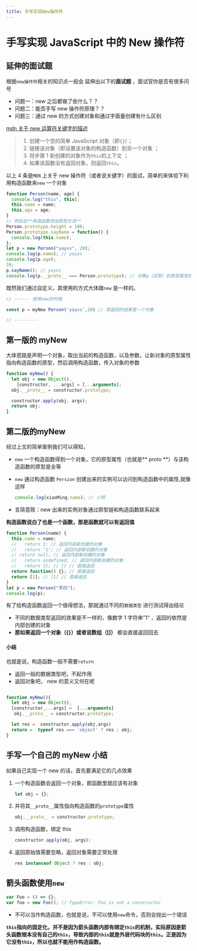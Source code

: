 ```yaml
---
title: 手写实现New操作符
---
```


# 手写实现 JavaScript 中的 New 操作符

## 延伸的面试题

根据`new操作符`相关的知识点一般会 延伸出以下的**面试题** ，面试官你是否有很多问号

- 问题一：new 之后都做了些什么？？
- 问题二：能否手写 new 操作符原理？？
- 问题三：通过 new 的方式创建对象和通过字面量创建有什么区别

[mdn 关于 new 运算符关键字的描述](https://developer.mozilla.org/zh-CN/docs/Web/JavaScript/Reference/Operators/new)

> 1.  创建一个空的简单 JavaScript 对象（即`{}`）；
> 2.  链接该对象（即设置该对象的构造函数）到另一个对象 ；
> 3.  将步骤 1 新创建的对象作为`this`的上下文 ；
> 4.  如果该函数没有返回对象，则返回`this`。

以上 4 条是`MDN` 上关于 new 操作符（或者说关键字）的面试，简单的来体验下利用构造函数来`new` 一个对象

```js
function Person(name, age) {
  console.log("this", this);
  this.name = name;
  this.age = age;
}
// 然后在**构造函数添加原型方法**
Person.prototype.height = 180;
Person.prototype.sayName = function() {
  console.log(this.name);
};
let p = new Person("yayxs", 20);
console.log(p.name); // yayxs
console.log(p.age);
20;
p.sayName(); // yayxs
console.log(p.__proto__ === Person.prototype); // 对象p（实例）的原型属性指向构造函数的原型，
```

既然我们通过自定义，其使用的方式大体跟`new` 是一样的。

```js
// ------ 使用new的时候

const p = myNew Person('yayxs',20) // 其返回的结果是一个对象

// ---------
```

## 第一版的 myNew

大体思路是声明一个对象，取出当前的构造函数，以及参数，让新对象的原型属性指向构造函数的原型，然后调用构造函数，传入对象的参数

```js
function myNew() {
  let obj = new Object(),
    [constructor, ...args] = [...arguments];
  obj.__proto__ = constructor.prototype;

  constructor.apply(obj, args);
  return obj;
}
```
## 第二版的myNew

经过上文的简单案例我们可以得知，

- `new` 一个构造函数得到一个对象，它的原型属性（也就是** proto **）与该构造函数的原型是全等

- `new` 通过构造函数 `Persion` 创建出来的实例可以访问到构造函数中的属性,就像这样

  ```js
  console.log(xiaoMing.name); // 小明
  ```

- 言简意赅：new 出来的实例对象通过原型链和构造函数联系起来

**构造函数说白了也是一个函数，那是函数就可以有返回值**

```js
function Person(name) {
  this.name = name;
  //   return 1; // 返回内部新创建的对象
  //   return "1"; // 返回内部新创建的对象
  // return null; // 返回内部新创建的对象
  //   return undefined; // 返回内部新创建的对象
  //   return {}; // {} // 直接返回
  return function() {}; // 直接返回
  return [1]; // [1] // 直接返回
}
let p = new Person("李四");
console.log(p);
```

有了给构造函数返回一个值得想法，那就通过不同的`数据类型` 进行测试得出结论

- 不同的数据类型返回的效果是不一样的，像数字 1 字符串”1“ ，返回的依然是内部创建的对象
- **那如果返回一个对象（{}）或者说数组（[]）** 都会直接返回回去

#### 小结

也就是说，构造函数一般不需要`return`

- 返回一般的数据类型吧，不起作用
- 返回对象吧， new 的意义又何在呢

```js

function myNew(){
  let obj = new Object(),
  [constructor,...args] =  [...arguments]
   obj.__proto__ = constructor.prototype;

  let res =  constructor.apply(obj,args)
  return =  typeof res === 'object' ? res : obj;
}

```

## 手写一个自己的 myNew 小结

如果自己实现一个 new 的话，首先要满足它的几点效果

1. 一个构造函数会返回一个对象，那函数里就应该有对象
   ```js
   let obj = {};
   ```
2. 并将其`__proto__`属性指向构造函数的`prototype`属性

   ```js
   obj.__proto__ = constructor.prototype;
   ```

3. 调用构造函数，绑定 this
   ```js
   constructor.apply(obj, args);
   ```
4. 返回原始值需要忽略，返回对象需要正常处理

   ```js
   res instanceof Object ? res : obj;
   ```


## 箭头函数使用`new`

```js
var Foo = () => {};
var foo = new Foo(); // TypeError: Foo is not a constructor
```

- 不可以当作构造函数，也就是说，不可以使用`new`命令，否则会抛出一个错误

**`this`指向的固定化，并不是因为箭头函数内部有绑定`this`的机制，实际原因是箭头函数根本没有自己的`this`，导致内部的`this`就是外层代码块的`this`。正是因为它没有`this`，所以也就不能用作构造函数。**
